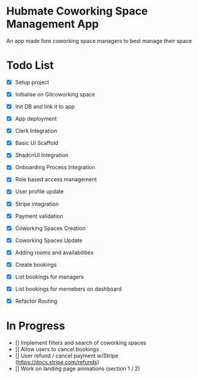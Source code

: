 # Hubmate Coworking Space Management App

An app made fore coworking space managers to best manage their space

# Todo List

- [x] Setup project
- [x] Initialise on Gitcoworking space
- [x] Init DB and link it to app
- [x] App deployment
- [x] Clerk Integration
- [x] Basic UI Scaffold
- [x] ShadcnUI Integration
- [x] Onboarding Process Integration
- [x] Role based access management
- [x] User profile update
- [x] Stripe integration
- [x] Payment validation
- [x] Coworking Spaces Creation
- [x] Coworking Spaces Update
- [x] Adding rooms and availabilities
- [x] Create bookings
- [x] List bookings for managers
- [x] List bookings for memebers on dashboard

- [x] Refactor Routing

# In Progress

- [] Implement filters and search of coworking spaces
- [] Allow users to cancel bookings
- [] User refund / cancel payment w/Stripe (https://docs.stripe.com/refunds)
- [] Work on landing page animations (section 1 / 2)
